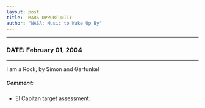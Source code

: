 ```yaml
---
layout: post
title:  MARS OPPORTUNITY
author: "NASA: Music to Wake Up By"
---
```


----
### DATE: February 01, 2004
----
I am a Rock, by Simon and Garfunkel

##### Comment:
* El Capitan target assessment.
